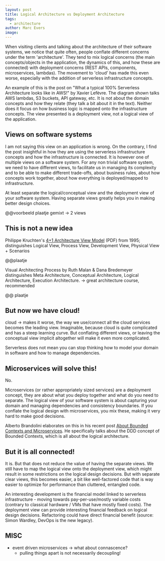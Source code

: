 ```yaml
---
layout: post
title: Logical Architecture vs Deployment Architecture
tags:
  - architecture
author: Marc Evers
image: 
---
```


When visiting clients and talking about the architecture of their software systems, we notice that quite often, people conflate different concerns under the term 'architecture'. They tend to mix logical concerns (the main concepts/objects in the application, the dynamics of this, and how these are connected) with deployment concerns (REST APIs, components, microservices, lambdas). The movement to 'cloud' has made this even worse, especially with the addition of serverless infrastructure concepts.

An example of this is the post on "What a typical 100% Serverless Architecture looks like in AWS!" by Xavier Lefèvre. The diagram shown talks AWS lambdas, S3 buckets, API gateway, etc. It is not about the domain concepts and how they relate (they talk a bit about it in the text). Neither does it focus on how business logic is mapped onto the infrastructure concepts. The view presented is a deployment view, not a logical view of the application.

## Views on software systems 

I am not saying this view on an application is wrong. On the contrary, I find the post insightful in how they are using the serverless infrastructure concepts and how the infrastructure is connected. It is however one of multiple views on a software system. For any non trivial software system, we need to have different views, to facilitate us in managing its complexity and to be able to make different trade-offs, about business rules, about how concepts work together, about how everything is deployed/mapped to infrastructure.

At least separate the logical/conceptual view and the deployment view of your software system. Having separate views greatly helps you in making better design choices.

@@voorbeeld plaatje gemixt -> 2 views

## This is not a new idea

Philippe Kruchten's [4+1 Architecture View Model](https://www.cs.ubc.ca/~gregor/teaching/papers/4+1view-architecture.pdf) (PDF) from 1995; distinguishes Logical View, Process View, Development View, Physical View + Scenarios

@@plaatje

Visual Architecting Process by Ruth Malan & Dana Bredemeyer distinguishes Meta Architecture, Conceptual Architecture, Logical Architecture, Execution Architecture. -> great architecture course, recommended

@@ plaatje


## But now we have cloud!

cloud -> makes it worse, the way we use/connect all the cloud services becomes the leading view. Imaginable, because cloud is quite complicated and has a steep learning curve. But conflating different views, or leaving the conceptual view implicit altogether will make it even more complicated.

Serverless does not mean you can stop thinking how to model your domain in software and how to manage dependencies. 

## Microservices will solve this!

No. 

Microservices (or rather appropriately sized services) are a deployment concept, they are about what you deploy together and what do you need to separate. The logical view of your software system is about capturing your domain and managing dependencies and consistency boundaries. If you conflate the logical design with microservices, you mix these, making it very hard to make good decisions. 

Alberto Brandolini elaborates on this in his recent post [About Bounded Contexts and Microservices](https://blog.avanscoperta.it/2020/06/11/about-bounded-contexts-and-microservices/). He specifically talks about the DDD concept of Bounded Contexts, which is all about the logical architecture. 

## But it is all connected!

It is. But that does not reduce the value of having the separate views. We still have to map the logical view onto the deployment view, which might result in some restrictions on the logical design decisions. But with separate clear views, this becomes easier, a bit like well-factored code that is way easier to optimize for performance than cluttered, entangled code.

An interesting development is the financial model linked to serverless infrastructure - moving towards pay-per-use/mostly variable costs (contrary to classical hardware / VMs that have mostly fixed costs). The deployment view can provide interesting financial feedback on logical design decisions. Refactoring could have direct financial benefit (source: Simon Wardley, DevOps is the new legacy).

## MISC

- event driven microservices -> what about connascence?
  - pulling things apart is not necessarily decoupling!
